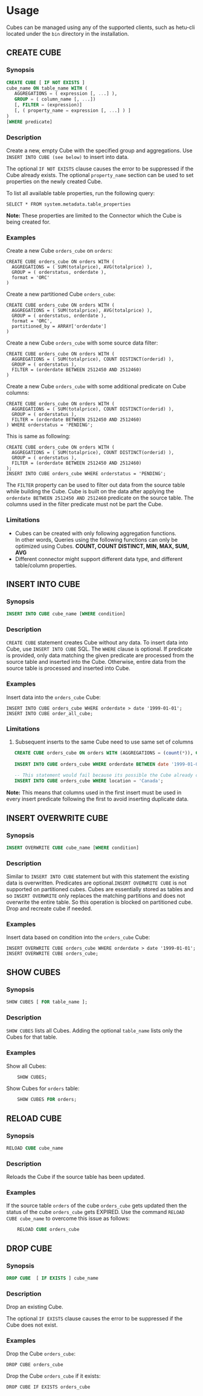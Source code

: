 # Usage
Cubes can be managed using any of the supported clients, such as hetu-cli located under the `bin` directory in the installation.

## CREATE CUBE
### Synopsis

``` sql
CREATE CUBE [ IF NOT EXISTS ]
cube_name ON table_name WITH (
   AGGREGATIONS = ( expression [, ...] ),
   GROUP = ( column_name [, ...])
   [, FILTER = (expression)]
   [, ( property_name = expression [, ...] ) ] 
)
[WHERE predicate]
```
### Description
Create a new, empty Cube with the specified group and aggregations. Use `INSERT INTO CUBE (see below)` to insert into data.

The optional `IF NOT EXISTS` clause causes the error to be suppressed if the Cube already exists.
The optional `property_name` section can be used to set properties on the newly created Cube. 

To list all available table properties, run the following query:

    SELECT * FROM system.metadata.table_properties

**Note:** These properties are limited to the Connector which the Cube is being created for.

### Examples
Create a new Cube `orders_cube` on `orders`:

    CREATE CUBE orders_cube ON orders WITH (
      AGGREGATIONS = ( SUM(totalprice), AVG(totalprice) ),
      GROUP = ( orderstatus, orderdate ),
      format = 'ORC'
    )

Create a new partitioned Cube `orders_cube`:

    CREATE CUBE orders_cube ON orders WITH (
      AGGREGATIONS = ( SUM(totalprice), AVG(totalprice) ),
      GROUP = ( orderstatus, orderdate ),
      format = 'ORC',
      partitioned_by = ARRAY['orderdate']
    )

Create a new Cube `orders_cube` with some source data filter:

    CREATE CUBE orders_cube ON orders WITH (
      AGGREGATIONS = ( SUM(totalprice), COUNT DISTINCT(orderid) ),
      GROUP = ( orderstatus ),
      FILTER = (orderdate BETWEEN 2512450 AND 2512460)
    )

Create a new Cube `orders_cube` with some additional predicate on Cube columns:

    CREATE CUBE orders_cube ON orders WITH (
      AGGREGATIONS = ( SUM(totalprice), COUNT DISTINCT(orderid) ),
      GROUP = ( orderstatus ),
      FILTER = (orderdate BETWEEN 2512450 AND 2512460)
    ) WHERE orderstatus = 'PENDING';

This is same as following:
    
    CREATE CUBE orders_cube ON orders WITH (
      AGGREGATIONS = ( SUM(totalprice), COUNT DISTINCT(orderid) ),
      GROUP = ( orderstatus ),
      FILTER = (orderdate BETWEEN 2512450 AND 2512460)
    );
    INSERT INTO CUBE orders_cube WHERE orderstatus = 'PENDING';

The `FILTER` property can be used to filter out data from the source table while building the Cube. Cube is built on the data after 
applying the `orderdate BETWEEN 2512450 AND 2512460` predicate on the source table. The columns used in the filter predicate must not be part the Cube.

### Limitations
- Cubes can be created with only following aggregation functions.  
  In other words, Queries using the following functions can only be optimized using Cubes.
  **COUNT, COUNT DISTINCT, MIN, MAX, SUM, AVG**
- Different connector might support different data type, and different table/column properties.

## INSERT INTO CUBE

### Synopsis
``` sql
INSERT INTO CUBE cube_name [WHERE condition]
```

### Description
`CREATE CUBE` statement creates Cube without any data. To insert data into Cube, use `INSERT INTO CUBE` SQL.
The `WHERE` clause is optional. If predicate is provided, only data matching the given predicate are processed from the source table and inserted into the Cube. 
Otherwise, entire data from the source table is processed and inserted into Cube.

### Examples
Insert data into the `orders_cube` Cube:

    INSERT INTO CUBE orders_cube WHERE orderdate > date '1999-01-01';
    INSERT INTO CUBE order_all_cube;

### Limitations
1. Subsequent inserts to the same Cube need to use same set of columns

```sql
   CREATE CUBE orders_cube ON orders WITH (AGGREGATIONS = (count(*)), GROUP = (orderdate));
   
   INSERT INTO CUBE orders_cube WHERE orderdate BETWEEN date '1999-01-01' AND date '1999-01-05';
   
   -- This statement would fail because its possible the Cube already contain rows matching the given predicate.
   INSERT INTO CUBE orders_cube WHERE location = 'Canada';
```
**Note:** This means that columns used in the first insert must be used in every insert predicate following the first to avoid inserting duplicate data.

## INSERT OVERWRITE CUBE

### Synopsis
``` sql
INSERT OVERWRITE CUBE cube_name [WHERE condition]
```

### Description
Similar to `INSERT INTO CUBE` statement but with this statement the existing data is overwritten. Predicates
are optional.`INSERT OVERWRITE CUBE` is not supported on partitioned cubes. Cubes are essentially stored as tables and so `INSERT OVERWRITE` only 
replaces the matching partitions and does not overwrite the entire table. So this operation is blocked on partitioned cube. 
Drop and recreate cube if needed.

### Examples
Insert data based on condition into the `orders_cube` Cube:

    INSERT OVERWRITE CUBE orders_cube WHERE orderdate > date '1999-01-01';
    INSERT OVERWRITE CUBE orders_cube;

## SHOW CUBES

### Synopsis
```sql
SHOW CUBES [ FOR table_name ];
```

### Description
`SHOW CUBES` lists all Cubes. Adding the optional `table_name` lists only the Cubes for that table.

### Examples

Show all Cubes:
```sql
    SHOW CUBES;
```

Show Cubes for `orders` table:

```sql
    SHOW CUBES FOR orders;
```
## RELOAD CUBE

### Synopsis

``` sql
RELOAD CUBE cube_name
```

### Description
Reloads the Cube if the source table has been updated.

### Examples

If the source table `orders` of the cube `orders_cube` gets updated then the status of the cube `orders_cube` 
gets EXPIRED. Use the command `RELOAD CUBE cube_name` to overcome this issue as follows:

```sql
    RELOAD CUBE orders_cube
```
## DROP CUBE

### Synopsis

``` sql
DROP CUBE  [ IF EXISTS ] cube_name
```

### Description
Drop an existing Cube.

The optional `IF EXISTS` clause causes the error to be suppressed if the Cube does not exist.

### Examples

Drop the Cube `orders_cube`:

    DROP CUBE orders_cube

Drop the Cube `orders_cube` if it exists:

    DROP CUBE IF EXISTS orders_cube



